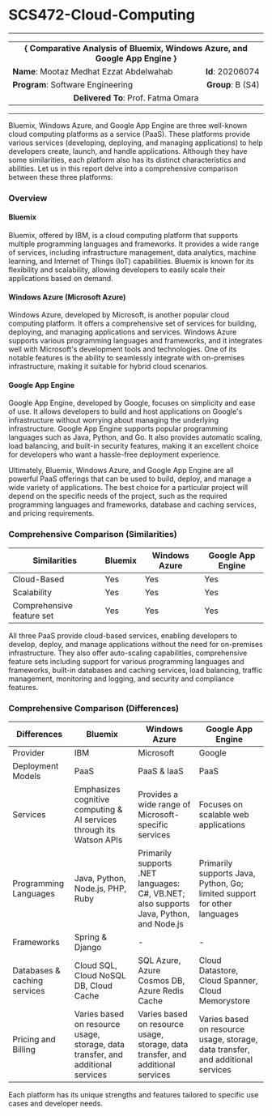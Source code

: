 # SCS472-Cloud-Computing
---

<div align="center">
  <table width="100%">
    <tr>
      <td colspan="2" align="center"><strong>{ Comparative Analysis of Bluemix, Windows Azure, and Google App Engine }</strong></td>
    </tr>
    <tr>
      <td align="left"><strong>Name</strong>: Mootaz Medhat Ezzat Abdelwahab</td>
      <td align="right"><strong>Id</strong>: 20206074</td>
    </tr>
    <tr>
      <td align="left"><strong>Program</strong>: Software Engineering</td>
      <td align="right"><strong>Group</strong>: B (S4)</td>
    </tr>
    <tr>
      <td colspan="2" align="center"><strong>Delivered To</strong>: Prof. Fatma Omara</td>
    </tr>
  </table>
</div>

---

Bluemix, Windows Azure, and Google App Engine are three well-known cloud computing platforms as a service (PaaS). These platforms provide various services (developing, deploying, and managing applications) to help developers create, launch, and handle applications. Although they have some similarities, each platform also has its distinct characteristics and abilities. Let us in this report delve into a comprehensive comparison between these three platforms:

### Overview

#### Bluemix

Bluemix, offered by IBM, is a cloud computing platform that supports multiple programming languages and frameworks. It provides a wide range of services, including infrastructure management, data analytics, machine learning, and Internet of Things (IoT) capabilities. Bluemix is known for its flexibility and scalability, allowing developers to easily scale their applications based on demand.

#### Windows Azure (Microsoft Azure)

Windows Azure, developed by Microsoft, is another popular cloud computing platform. It offers a comprehensive set of services for building, deploying, and managing applications and services. Windows Azure supports various programming languages and frameworks, and it integrates well with Microsoft's development tools and technologies. One of its notable features is the ability to seamlessly integrate with on-premises infrastructure, making it suitable for hybrid cloud scenarios.

#### Google App Engine

Google App Engine, developed by Google, focuses on simplicity and ease of use. It allows developers to build and host applications on Google's infrastructure without worrying about managing the underlying infrastructure. Google App Engine supports popular programming languages such as Java, Python, and Go. It also provides automatic scaling, load balancing, and built-in security features, making it an excellent choice for developers who want a hassle-free deployment experience.

Ultimately, Bluemix, Windows Azure, and Google App Engine are all powerful PaaS offerings that can be used to build, deploy, and manage a wide variety of applications. The best choice for a particular project will depend on the specific needs of the project, such as the required programming languages and frameworks, database and caching services, and pricing requirements.

### Comprehensive Comparison (Similarities)

| Similarities            | Bluemix | Windows Azure | Google App Engine |
|-------------------------|---------|---------------|--------------------|
| Cloud-Based             | Yes     | Yes           | Yes                |
| Scalability             | Yes     | Yes           | Yes                |
| Comprehensive feature set| Yes     | Yes           | Yes                |

All three PaaS provide cloud-based services, enabling developers to develop, deploy, and manage applications without the need for on-premises infrastructure. They also offer auto-scaling capabilities, comprehensive feature sets including support for various programming languages and frameworks, built-in databases and caching services, load balancing, traffic management, monitoring and logging, and security and compliance features.

### Comprehensive Comparison (Differences)

| Differences              | Bluemix                   | Windows Azure         | Google App Engine           |
|--------------------------|---------------------------|-----------------------|-----------------------------|
| Provider                 | IBM                       | Microsoft             | Google                      |
| Deployment Models        | PaaS                      | PaaS & IaaS           | PaaS                        |
| Services                 | Emphasizes cognitive computing & AI services through its Watson APIs | Provides a wide range of Microsoft-specific services | Focuses on scalable web applications |
| Programming Languages    | Java, Python, Node.js, PHP, Ruby | Primarily supports .NET languages: C#, VB.NET; also supports Java, Python, and Node.js | Primarily supports Java, Python, Go; limited support for other languages |
| Frameworks               | Spring & Django           | -                     | -                           |
| Databases & caching services | Cloud SQL, Cloud NoSQL DB, Cloud Cache | SQL Azure, Azure Cosmos DB, Azure Redis Cache | Cloud Datastore, Cloud Spanner, Cloud Memorystore |
| Pricing and Billing      | Varies based on resource usage, storage, data transfer, and additional services | Varies based on resource usage, storage, data transfer, and additional services | Varies based on resource usage, storage, data transfer, and additional services |

Each platform has its unique strengths and features tailored to specific use cases and developer needs.
